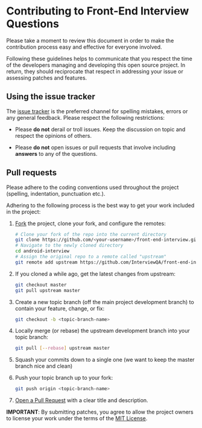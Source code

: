 # Contributing to Front-End Interview Questions

Please take a moment to review this document in order to make the contribution
process easy and effective for everyone involved.

Following these guidelines helps to communicate that you respect the time of
the developers managing and developing this open source project. In return,
they should reciprocate that respect in addressing your issue or assessing
patches and features.


## Using the issue tracker

The [issue tracker](https://github.com/InterviewQA/front-end-interview/issues) is
the preferred channel for spelling mistakes, errors or any general feedback. Please respect the following restrictions:

* Please **do not** derail or troll issues. Keep the discussion on topic and respect the opinions of others.

* Please **do not** open issues or pull requests that involve including **answers** to any of the questions.

<a name="pull-requests"></a>
## Pull requests

Please adhere to the coding conventions used throughout the project (spelling, indentation, punctuation etc.).

Adhering to the following process is the best way to get your work included in the project:

1. [Fork](https://help.github.com/articles/fork-a-repo) the project, clone your fork, and configure the remotes:

   ```bash
   # Clone your fork of the repo into the current directory
   git clone https://github.com/<your-username>/front-end-interview.git
   # Navigate to the newly cloned directory
   cd android-interview
   # Assign the original repo to a remote called "upstream"
   git remote add upstream https://github.com/InterviewQA/front-end-interview.git
   ```

2. If you cloned a while ago, get the latest changes from upstream:

   ```bash
   git checkout master
   git pull upstream master
   ```

3. Create a new topic branch (off the main project development branch) to
   contain your feature, change, or fix:

   ```bash
   git checkout -b <topic-branch-name>
   ```

4. Locally merge (or rebase) the upstream development branch into your topic branch:

   ```bash
   git pull [--rebase] upstream master
   ```

5. Squash your commits down to a single one (we want to keep the master branch nice and clean)

5. Push your topic branch up to your fork:

   ```bash
   git push origin <topic-branch-name>
   ```

7. [Open a Pull Request](https://help.github.com/articles/using-pull-requests/)
    with a clear title and description.

**IMPORTANT**: By submitting patches, you agree to allow the project owners to license your work under the terms of the [MIT License](LICENSE.md).
